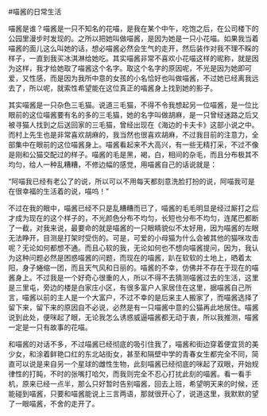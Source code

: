 #喵酱的日常生活

喵酱是谁？喵酱是一只不知名的花喵，是我在某个中午，吃饱之后，在公司楼下的公园里漫步时发现的。之所以把她叫做喵酱，是因为她是一只小花喵。如果我当着喵酱的面儿这么叫她的话，想必喵酱必然会生气的走开，然后装作对我不理不睬的样子，一直到我买冰淇淋给她吃。其实喵酱非常不喜欢小花喵这样的昵称，就是因为这样，我才给她取了喵酱这个名字。取这个名字的原因呢，不光是因为她即可爱，又性感，而是因为我所中意的女孩的小名恰好也叫做喵酱，不过她已经离我远去了，所以呢，就索性希望能在这位真正的喵酱身上找到她的影子。

其实喵酱是一只杂色三毛猫。说道三毛猫，不得不令我想起另一位喵酱，是一位比眼前的这位喵酱要有名的多的三毛猫，她的名字叫做胡麻，是一只曾经迷路之后又被寻猫人找到之后送回家的三毛猫，曾经出现在《海边的卡夫卡》这部小说之中。而村上先生也是非常喜欢胡麻的，我当然也很喜欢胡麻，不过我目前的注意力，全部集中在眼前的这位喵酱身上。喵酱看起来不大高兴，有一些无精打采，不过不像是刚和公猫交配过的样子。喵酱的毛是黑，褐，白，相间的杂毛，而且分布极其不均匀，给人一种乱糟糟，不修边幅的感觉，用喵酱自己的话说就是：

“阿喵我已经有老公了的说，所以可以不用每天都刻意洗脸打扮的说，阿喵我可是在很幸福的生活着的说，喵呜！”

不过在我的眼中，喵酱已经不只是乱糟糟而已了，喵酱的毛毛明显是经过厮打之后才成为现在的这个样子的，不光颜色分布不均匀，长短也分布不均匀，连尾巴都断了一截，对我来说，最要命的就是喵酱的一只眼睛貌似不太好用，因为喵酱的左眼无法睁开，目测是打架时受伤的。可是，可爱的小母猫为什么会被其他的猫咪攻击呢？无论如何都想不通。而且心软的我，无论如何也不想向喵酱提问，因为，我认为这种问题必然是困惑喵酱的问题，而现在的喵酱，趴在软软的土地上，晒着太阳，身子蜷缩一团，而且天气风和日丽的。喵酱的不幸，仿佛并不存在于现在的喵酱身上。不过我是一个好奇心很重的人，所以不得不去猜测喵酱过去的生活，这里是三里屯，旁边的楼是白家庄小区，有很多富户人家居住在这里，据喵酱自己所言，喵酱以前的主人是一个大富户，不过不幸的是后来主人搬家了，而喵酱选择了留下来，留下来的原因自不必说，必然是有一只喵酱中意的公猫再此地居住。喵酱说到此处，便咪起了眼，无论我怎么诱惑威逼喵酱都无动于衷，所以我推测，喵酱一定是一只有故事的花喵。

和喵酱的对话不多，不过喵酱已经彻底的吸引住我了，喵酱和街边穿着便宜货的美少女，和涂着鲜艳口红的东北站街女，甚至和隔壁中学的青春女生都完全不同，简直可以说是来自另一个星球的雌性生物，此刻喵酱已经彻底的咪起了双眼，开始规律性的打盹，不时的张嘴打哈欠，而我则完全不忍心打扰此刻的喵酱。看一看手机，原来已经一点半，那么只好暂时告别喵酱，回去上班，希望明天来的时候，还能碰到喵酱，只要和喵酱能说上三言两语，那就很开心了，说道这里，我默默的望了一眼喵酱，不舍的走开了。

